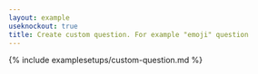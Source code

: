 ```yaml
---
layout: example
useknockout: true
title: Create custom question. For example "emoji" question
---
```


{% include examplesetups/custom-question.md %}
